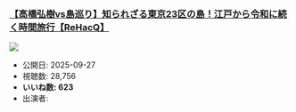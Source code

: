 ### [【高橋弘樹vs島巡り】知られざる東京23区の島！江戸から令和に続く時間旅行【ReHacQ】](https://www.youtube.com/watch?v=gGR8nRlRXq0)
[![](https://img.youtube.com/vi/gGR8nRlRXq0/sddefault.jpg)](https://www.youtube.com/watch?v=gGR8nRlRXq0)
-   公開日: 2025-09-27
-   視聴数: 28,756
-   **いいね数: 623**
-   出演者: 
